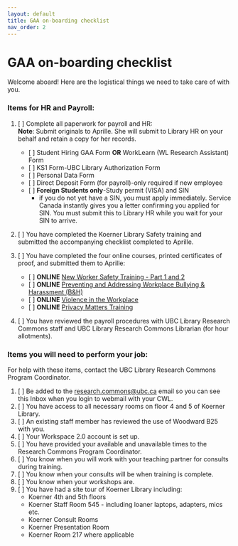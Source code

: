```yaml
---
layout: default
title: GAA on-boarding checklist
nav_order: 2
---
```

# GAA on-boarding checklist
Welcome aboard! Here are the logistical things we need to take care of with you.
### Items for HR and Payroll:
1. \[    \] Complete all paperwork for payroll and HR:  
**Note**: Submit originals to Aprille. She will submit to Library HR on your behalf and retain a copy for her records.  
 
   - \[    \] Student Hiring GAA Form **OR** WorkLearn (WL Research Assistant) Form
   - \[    \] KS1 Form-UBC Library Authorization Form
   - \[    \] Personal Data Form
   - \[    \] Direct Deposit Form (for payroll)-only required if new employee
   - \[    \] **Foreign Students only**-Study permit (VISA) and SIN 
     - if you do not yet have a SIN, you must apply immediately. Service Canada instantly gives you a letter confirming you applied for SIN. You must submit this to Library HR while you wait for your SIN to arrive.
1. \[    \] You have completed the Koerner Library Safety training and submitted the accompanying checklist completed to Aprille.
1. \[    \] You have completed the four online courses, printed certificates of proof, and submitted them to Aprille:
   - \[    \] **ONLINE** [New Worker Safety Training - Part 1 and 2](https://www.hse2.ubc.ca/moodle/course/index.php?categoryid=7)
   - \[    \] **ONLINE** [Preventing and Addressing Workplace Bullying & Harassment (B&H)](https://www.hse2.ubc.ca/moodle/course/index.php?categoryid=6)
   - \[    \] **ONLINE** [Violence in the Workplace](https://www.hse2.ubc.ca/moodle/course/index.php?categoryid=13)
   - \[    \] **ONLINE** [Privacy Matters Training](https://privacymatters.ubc.ca/fundamentals-training)
 
1. \[    \] You have reviewed the payroll procedures with UBC Library Research Commons staff and UBC Library Research Commons Librarian (for hour allotments).

### Items you will need to perform your job:

For help with these items, contact the UBC Library Research Commons Program Coordinator.

1. \[    \] Be added to the [research.commons@ubc.ca](research.commons@ubc.ca) email so you can see this Inbox when you login to webmail with your CWL.
1. \[    \] You have access to all necessary rooms on floor 4 and 5 of Koerner Library.
1. \[    \] An existing staff member has reviewed the use of Woodward B25 with you.
1. \[    \] Your Workspace 2.0 account is set up.
1. \[    \] You have provided your available and unavailable times to the Research Commons Program Coordinator.
1. \[    \] You know when you will work with your teaching partner for consults during training.
1. \[    \] You know when your consults will be when training is complete.
1. \[    \] You know when your workshops are.
1. \[    \] You have had a site tour of Koerner Library including:
   - Koerner 4th and 5th floors
   - Koerner Staff Room 545 - including loaner laptops, adapters, mics etc.
   - Koerner Consult Rooms
   - Koerner Presentation Room
   - Koerner Room 217 where applicable
